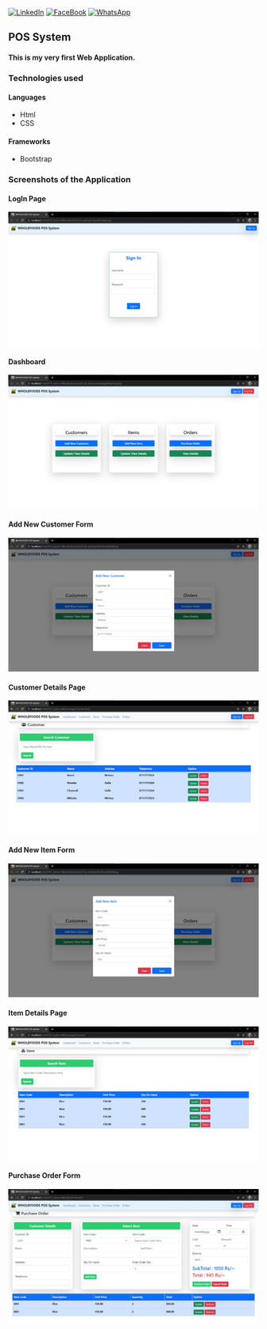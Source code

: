 <div id="top"></div>

[![LinkedIn][linkedin-shield]][linkedin-url]
[![FaceBook][faceBook-shield]][faceBook-url]
[![WhatsApp][whatsApp-shield]][whatsApp-url]

[linkedin-shield]: https://img.shields.io/badge/-LinkedIn-black.svg?style=for-the-badge&logo=linkedin&colorB=555
[linkedin-url]: https://www.linkedin.com/in/hansi-hashani-8a2540203

[faceBook-shield]: https://img.shields.io/badge/Facebook-3498db?style=for-the-badge&logo=facebook&logoColor=white
[faceBook-url]: https://www.facebook.com/hansi.hashani.75

[whatsApp-shield]: https://img.shields.io/badge/WhatsApp-25D366?style=for-the-badge&logo=whatsapp&logoColor=white
[whatsApp-url]: https://wa.me/+94711757824

## POS System
#### This is my very first Web Application.

### Technologies used
#### Languages
- Html
- CSS
#### Frameworks
- Bootstrap
### Screenshots of the Application
#### LogIn Page
![Screenshot](assets/images/logInPage.jpg)
#### Dashboard
![Screenshot](assets/images/dashboard.jpg)
#### Add New Customer Form
![Screenshot](assets/images/addNewCustomer.jpg)
#### Customer Details Page
![Screenshot](assets/images/customerDetails.jpg)
#### Add New Item Form
![Screenshot](assets/images/addNewItem.jpg)
#### Item Details Page
![Screenshot](assets/images/itemDetails.jpg)
#### Purchase Order Form
![Screenshot](assets/images/placeOrder.jpg)

